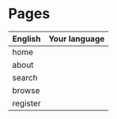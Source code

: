 # Pages

| English  | Your language |
| -------  | ------------- |
| home     |               |
| about    |               |
| search   |               |
| browse   |               |
| register |               |